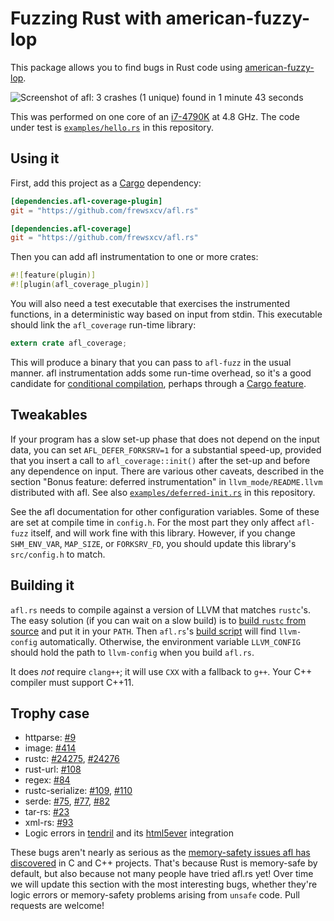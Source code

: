 # Fuzzing Rust with american-fuzzy-lop

This package allows you to find bugs in Rust code using [american-fuzzy-lop][].

![Screenshot of afl: 3 crashes (1 unique) found in 1 minute 43 seconds][screenshot]

This was performed on one core of an [i7-4790K][] at 4.8 GHz. The code under
test is [`examples/hello.rs`][example] in this repository.

## Using it

First, add this project as a [Cargo][] dependency:

```toml
[dependencies.afl-coverage-plugin]
git = "https://github.com/frewsxcv/afl.rs"

[dependencies.afl-coverage]
git = "https://github.com/frewsxcv/afl.rs"
```

Then you can add afl instrumentation to one or more crates:

```rust
#![feature(plugin)]
#![plugin(afl_coverage_plugin)]
```

You will also need a test executable that exercises the instrumented functions,
in a deterministic way based on input from stdin. This executable should link
the `afl_coverage` run-time library:

```rust
extern crate afl_coverage;
```

This will produce a binary that you can pass to `afl-fuzz` in the usual manner.
afl instrumentation adds some run-time overhead, so it's a good candidate for
[conditional compilation][], perhaps through a [Cargo feature][].

## Tweakables

If your program has a slow set-up phase that does not depend on the input data,
you can set `AFL_DEFER_FORKSRV=1` for a substantial speed-up, provided that you
insert a call to `afl_coverage::init()` after the set-up and before any
dependence on input. There are various other caveats, described in the section
"Bonus feature: deferred instrumentation" in `llvm_mode/README.llvm`
distributed with afl. See also [`examples/deferred-init.rs`][example-defer] in
this repository.

See the afl documentation for other configuration variables. Some of these are
set at compile time in `config.h`. For the most part they only affect
`afl-fuzz` itself, and will work fine with this library. However, if you change
`SHM_ENV_VAR`, `MAP_SIZE`, or `FORKSRV_FD`, you should update this library's
`src/config.h` to match.

## Building it

`afl.rs` needs to compile against a version of LLVM that matches `rustc`'s. The
easy solution (if you can wait on a slow build) is to [build `rustc` from
source][from source] and put it in your `PATH`. Then `afl.rs`'s [build
script][] will find `llvm-config` automatically. Otherwise, the environment
variable `LLVM_CONFIG` should hold the path to `llvm-config` when you build
`afl.rs`.

It does *not* require `clang++`; it will use `CXX` with a fallback to `g++`.
Your C++ compiler must support C++11.

## Trophy case

* httparse: [#9](https://github.com/seanmonstar/httparse/issues/9)
* image: [#414](https://github.com/PistonDevelopers/image/issues/414)
* rustc: [#24275](https://github.com/rust-lang/rust/issues/24275), [#24276](https://github.com/rust-lang/rust/issues/24276)
* rust-url: [#108](https://github.com/servo/rust-url/pull/108)
* regex: [#84](https://github.com/rust-lang/regex/issues/84)
* rustc-serialize: [#109](https://github.com/rust-lang/rustc-serialize/issues/109), [#110](https://github.com/rust-lang/rustc-serialize/issues/110)
* serde: [#75](https://github.com/serde-rs/serde/issues/75), [#77](https://github.com/serde-rs/serde/issues/77), [#82](https://github.com/serde-rs/serde/issues/82)
* tar-rs: [#23](https://github.com/alexcrichton/tar-rs/issues/23)
* xml-rs: [#93](https://github.com/netvl/xml-rs/issues/93)
* Logic errors in [tendril](https://github.com/kmcallister/tendril) and its [html5ever](https://github.com/servo/html5ever) integration

These bugs aren't nearly as serious as the [memory-safety issues afl has
discovered](http://lcamtuf.coredump.cx/afl/#bugs) in C and C++ projects.
That's because Rust is memory-safe by default, but also because not many people
have tried afl.rs yet! Over time we will update this section with the most
interesting bugs, whether they're logic errors or memory-safety problems
arising from `unsafe` code. Pull requests are welcome!

[conditional compilation]: http://doc.rust-lang.org/reference.html#conditional-compilation
[american-fuzzy-lop]: http://lcamtuf.coredump.cx/afl/
[Cargo feature]: http://doc.crates.io/manifest.html#the-[features]-section
[example-defer]: https://github.com/frewsxcv/afl.rs/blob/master/examples/deferred-init.rs
[build script]: https://github.com/frewsxcv/afl.rs/blob/master/plugin/build.bash
[from source]: https://github.com/rust-lang/rust#building-from-source
[screenshot]: http://i.imgur.com/SbjNZKr.png
[LLVM pass]: https://github.com/frewsxcv/afl.rs/blob/master/plugin/src/afl-llvm-pass.o.cc
[i7-4790k]: http://ark.intel.com/products/80807/Intel-Core-i7-4790K-Processor-8M-Cache-up-to-4_40-GHz
[example]: https://github.com/frewsxcv/afl.rs/blob/master/examples/hello.rs
[unsafe]: http://doc.rust-lang.org/book/unsafe-code.html
[Cargo]: http://doc.crates.io/
